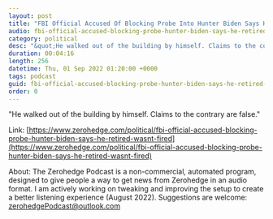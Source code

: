 ```yaml
---
layout: post
title: "FBI Official Accused Of Blocking Probe Into Hunter Biden Says He Retired, Wasn't Fired"
audio: fbi-official-accused-blocking-probe-hunter-biden-says-he-retired-wasnt-fired-0
category: political
desc: "&quot;He walked out of the building by himself. Claims to the contrary are false.&quot;"
duration: 00:04:16
length: 256
datetime: Thu, 01 Sep 2022 01:20:00 +0000
tags: podcast
guid: fbi-official-accused-blocking-probe-hunter-biden-says-he-retired-wasnt-fired-0
order: 0
---
```

&quot;He walked out of the building by himself. Claims to the contrary are false.&quot;

Link: [https://www.zerohedge.com/political/fbi-official-accused-blocking-probe-hunter-biden-says-he-retired-wasnt-fired](https://www.zerohedge.com/political/fbi-official-accused-blocking-probe-hunter-biden-says-he-retired-wasnt-fired)

About: The Zerohedge Podcast is a non-commercial, automated program, designed to give people a way to get news from Zerohedge in an audio format.  I am actively working on tweaking and improving the setup to create a better listening experience (August 2022).  Suggestions are welcome: [zerohedgePodcast@outlook.com](mailto:zerohedgePodcast@outlook.com)